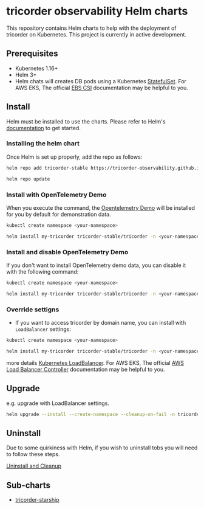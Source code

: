 # tricorder observability Helm charts

This repository contains Helm charts to help with the deployment of tricorder on Kubernetes. This project is currently in active development.

## Prerequisites
- Kubernetes 1.16+
- Helm 3+
- Helm chats will creates DB pods using a Kubernetes [StatefulSet](https://kubernetes.io/docs/concepts/workloads/controllers/statefulset/). For AWS EKS, The official [EBS CSI](https://docs.aws.amazon.com/eks/latest/userguide/ebs-csi.html) documentation may be helpful to you.

## Install

Helm must be installed to use the charts. Please refer to Helm's [documentation](https://helm.sh/docs/) to get started.

### Installing the helm chart
Once Helm is set up properly, add the repo as follows:

```bash
helm repo add tricorder-stable https://tricorder-observability.github.io/helm-charts

helm repo update
```

### Install with OpenTelemetry Demo

When you execute the command, the [Opentelemetry Demo](https://github.com/open-telemetry/opentelemetry-demo) will be installed for you by default for demonstration data.

```bash
kubectl create namespace <your-namespace>

helm install my-tricorder tricorder-stable/tricorder -n <your-namespace>
```

### Install and disable OpenTelemetry Demo
If you don't want to install OpenTelemetry demo data, you can disable it with the following command:

```bash
kubectl create namespace <your-namespace>

helm install my-tricorder tricorder-stable/tricorder -n <your-namespace> --set opentelemetry-demo.enabled=false
```

### Override settigns

- If you want to access tricorder by domain name, you can install with `LoadBalancer` settings:

```bash
kubectl create namespace <your-namespace>

helm install my-tricorder tricorder-stable/tricorder -n <your-namespace> --set starship.service.type=LoadBalancer --set kube-prometheus-stack.grafana.service.type=LoadBalancer
```

more details [Kubernetes LoadBalancer](https://kubernetes.io/docs/concepts/services-networking/service/).
For AWS EKS, The official [AWS Load Balancer Controller](https://docs.aws.amazon.com/eks/latest/userguide/aws-load-balancer-controller.html) documentation may be helpful to you.

## Upgrade

e.g. upgrade with LoadBalancer settings.

```bash
helm upgrade --install --create-namespace --cleanup-on-fail -n tricorder my-tricorder tricorder
```

## Uninstall
Due to some quirkiness with Helm, if you wish to uninstall tobs you will need to follow these steps.

[Uninstall and Cleanup](./docs/uninstall.md)

## Sub-charts
- [tricorder-starship](./charts/tricorder/charts/starship/README.md)
